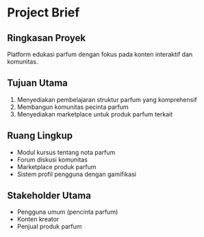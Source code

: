 # Project Brief

## Ringkasan Proyek
Platform edukasi parfum dengan fokus pada konten interaktif dan komunitas. 

## Tujuan Utama
1. Menyediakan pembelajaran struktur parfum yang komprehensif
2. Membangun komunitas pecinta parfum
3. Menyediakan marketplace untuk produk parfum terkait

## Ruang Lingkup
- Modul kursus tentang nota parfum
- Forum diskusi komunitas
- Marketplace produk parfum
- Sistem profil pengguna dengan gamifikasi

## Stakeholder Utama
- Pengguna umum (pencinta parfum)
- Konten kreator
- Penjual produk parfum